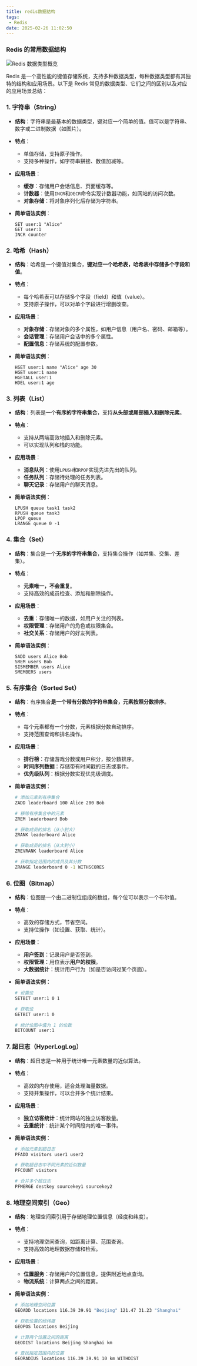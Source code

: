 ```yaml
---
title: redis数据结构
tags:
 - Redis
date: 2025-02-26 11:02:50
---
```


### Redis 的常用数据结构

<!--more-->

![Redis 数据类型概览](https://oss.javaguide.cn/github/javaguide/database/redis/redis-overview-of-data-types-2023-09-28.jpg)

Redis 是一个高性能的键值存储系统，支持多种数据类型，每种数据类型都有其独特的结构和应用场景。以下是 Redis 常见的数据类型、它们之间的区别以及对应的应用场景总结：

### 1. **字符串（String）**

- **结构**：字符串是最基本的数据类型，键对应一个简单的值。值可以是字符串、数字或二进制数据（如图片）。
- **特点**：
  - 单值存储，支持原子操作。
  - 支持多种操作，如字符串拼接、数值加减等。
- **应用场景**：
  - **缓存**：存储用户会话信息、页面缓存等。
  - **计数器**：使用`INCR`和`DECR`命令实现计数器功能，如网站的访问次数。
  - **对象存储**：将对象序列化后存储为字符串。

- **简单语法实例**：

  ```
  SET user:1 "Alice"
  GET user:1
  INCR counter
  ```

  



### 2. **哈希（Hash）**
- **结构**：哈希是一个键值对集合，**键对应一个哈希表，哈希表中存储多个字段和值**。

- **特点**：
  - 每个哈希表可以存储多个字段（field）和值（value）。
  - 支持原子操作，可以对单个字段进行增删改查。
  
- **应用场景**：
  - **对象存储**：存储对象的多个属性，如用户信息（用户名、密码、邮箱等）。
  - **会话管理**：存储用户会话中的多个属性。
  - **配置信息**：存储系统的配置参数。
  
- **简单语法实例**：

  ```
  HSET user:1 name "Alice" age 30
  HGET user:1 name
  HGETALL user:1
  HDEL user:1 age
  ```

  

### 3. **列表（List）**
- **结构**：列表是一个**有序的字符串集合**，支持**从头部或尾部插入和删除元素**。

- **特点**：
  - 支持从两端高效地插入和删除元素。
  - 可以实现队列和栈的功能。
  
- **应用场景**：
  - **消息队列**：使用`LPUSH`和`RPOP`实现先进先出的队列。
  - **任务队列**：存储待处理的任务列表。
  - **聊天记录**：存储用户的聊天消息。
  
- **简单语法实例**：

  ```
  LPUSH queue task1 task2
  RPUSH queue task3
  LPOP queue
  LRANGE queue 0 -1
  ```

  

### 4. **集合（Set）**
- **结构**：集合是一个**无序的字符串集合**，支持集合操作（如并集、交集、差集）。
- **特点**：
  - **元素唯一，不会重复**。
  - 支持高效的成员检查、添加和删除操作。
- **应用场景**：
  - **去重**：存储唯一的数据，如用户关注的列表。
  - **权限管理**：存储用户的角色或权限集合。
  - **社交关系**：存储用户的好友列表。
- **简单语法实例**：

  ```
  SADD users Alice Bob
  SREM users Bob
  SISMEMBER users Alice
  SMEMBERS users
  ```

  


### 5. **有序集合（Sorted Set）**
- **结构**：有序集合**是一个带有分数的字符串集合，元素按照分数排序**。
- **特点**：
  - 每个元素都有一个分数，元素根据分数自动排序。
  - 支持范围查询和排名操作。
- **应用场景**：
  - **排行榜**：存储游戏分数或用户积分，按分数排序。
  - **时间序列数据**：存储带有时间戳的日志或事件。
  - **优先级队列**：根据分数实现优先级调度。

- **简单语法实例**：

  ```bash
  # 添加元素到有序集合
  ZADD leaderboard 100 Alice 200 Bob
  
  # 移除有序集合中的元素
  ZREM leaderboard Bob
  
  # 获取成员的排名（从小到大）
  ZRANK leaderboard Alice
  
  # 获取成员的排名（从大到小）
  ZREVRANK leaderboard Alice
  
  # 获取指定范围内的成员及其分数
  ZRANGE leaderboard 0 -1 WITHSCORES
  ```

  

### 6. **位图（Bitmap）**

- **结构**：位图是一个由二进制位组成的数组，每个位可以表示一个布尔值。

- **特点**：
  - 高效的存储方式，节省空间。
  - 支持位操作（如设置、获取、统计）。

- **应用场景**：
  - **用户签到**：记录用户是否签到。
  - **权限管理**：用位表示**用户的权限**。
  - **大数据统计**：统计用户行为（如是否访问过某个页面）。

- **简单语法实例**：

  ```bash
  # 设置位
  SETBIT user:1 0 1
  
  # 获取位
  GETBIT user:1 0
  
  # 统计位图中值为 1 的位数
  BITCOUNT user:1
  ```

  


### 7. **超日志（HyperLogLog）**
- **结构**：超日志是一种用于统计唯一元素数量的近似算法。

- **特点**：
  - 高效的内存使用，适合处理海量数据。
  - 支持并集操作，可以合并多个统计结果。

- **应用场景**：

  - **独立访客统计**：统计网站的独立访客数量。
  - **去重统计**：统计某个时间段内的唯一事件。

- **简单语法实例**：

  ```bash
  # 添加元素到超日志
  PFADD visitors user1 user2
  
  # 获取超日志中不同元素的近似数量
  PFCOUNT visitors
  
  # 合并多个超日志
  PFMERGE destkey sourcekey1 sourcekey2
  ```

  


### 8. **地理空间索引（Geo）**
- **结构**：地理空间索引用于存储地理位置信息（经度和纬度）。

- **特点**：
  - 支持地理空间查询，如距离计算、范围查询。
  - 支持高效的地理数据存储和检索。

- **应用场景**：
  - **位置服务**：存储用户的位置信息，提供附近地点查询。
  - **物流系统**：计算两点之间的距离。

- **简单语法实例**：

  ```bash
  # 添加地理空间位置
  GEOADD locations 116.39 39.91 "Beijing" 121.47 31.23 "Shanghai"
  
  # 获取位置的经纬度
  GEOPOS locations Beijing
  
  # 计算两个位置之间的距离
  GEODIST locations Beijing Shanghai km
  
  # 查找指定范围内的位置
  GEORADIUS locations 116.39 39.91 10 km WITHDIST
  ```

  
